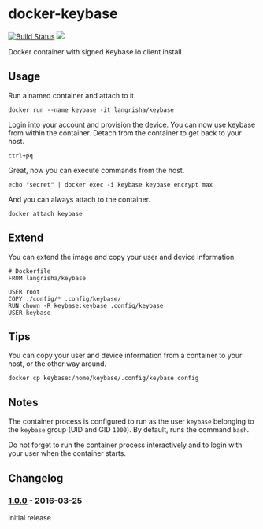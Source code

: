 # docker-keybase

[![Build Status][travis-ci-badge]][travis-ci]
[![](https://images.microbadger.com/badges/image/langrisha/keybase.svg)](https://microbadger.com/images/langrisha/keybase "Get your own image badge on microbadger.com")

Docker container with signed Keybase.io client install.

## Usage

Run a named container and attach to it.

```
docker run --name keybase -it langrisha/keybase
```

Login into your account and provision the device. You can now use keybase from within the container. Detach from the container to get back to your host.

```
ctrl+pq
```

Great, now you can execute commands from the host.

```
echo "secret" | docker exec -i keybase keybase encrypt max
```

And you can always attach to the container.

```
docker attach keybase
```

## Extend

You can extend the image and copy your user and device information.

```
# Dockerfile
FROM langrisha/keybase

USER root
COPY ./config/* .config/keybase/
RUN chown -R keybase:keybase .config/keybase
USER keybase
```

## Tips

You can copy your user and device information from a container to your host, or the other way around.

```
docker cp keybase:/home/keybase/.config/keybase config
```

## Notes

The container process is configured to run as the user `keybase` belonging to the `keybase` group (UID and GID `1000`). By default, runs the command `bash`.

Do not forget to run the container process interactively and to login with
your user when the container starts.

## Changelog

### [1.0.0] - 2016-03-25

Initial release

[travis-ci]: https://travis-ci.org/langri-sha/docker-keybase
[travis-ci-badge]: https://travis-ci.org/langri-sha/docker-keybase.svg?branch=master


[1.0.0]: https://github.com/langri-sha/docker-keybase/compare/cb994c3...237c641
